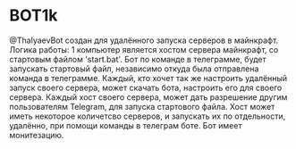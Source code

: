 # BOT1k
@ThalyaevBot
создан для удалённого запуска серверов в майнкрафт.
Логика работы:
  1 компьютер является хостом сервера майнкрафт, со стартовым файлом 'start.bat'.
  Бот по команде в телеграмме, будет запускать стартовый файл, независимо откуда была отправлена команда в телеграмме. 
  Каждый, кто хочет так же настроить удалённый запуск своего сервера, может скачать бота, настроить его для своего сервера.
  Каждый хост своего сервера, может дать разрешение другим пользователям Telegram, для запуска стартового файла.
  Хост может иметь некоторое количетсво серверов, и запускать их по отдельности, удалённо, при помощи команды в телеграм боте.
  Бот имеет монитезацию.

